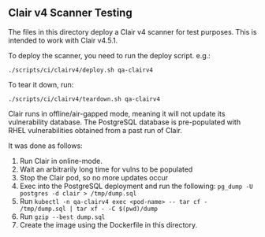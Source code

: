 ## Clair v4 Scanner Testing

The files in this directory deploy a Clair v4 scanner for test purposes. This is
intended to work with Clair v4.5.1.

To deploy the scanner, you need to run the deploy script. e.g.:

```
./scripts/ci/clairv4/deploy.sh qa-clairv4
```

To tear it down, run:

```
./scripts/ci/clairv4/teardown.sh qa-clairv4
```

Clair runs in offline/air-gapped mode, meaning it will not update its
vulnerability database. The PostgreSQL database is pre-populated with
RHEL vulnerabilities obtained from a past run of Clair.

It was done as follows:

1. Run Clair in online-mode.
1. Wait an arbitrarily long time for vulns to be populated
1. Stop the Clair pod, so no more updates occur
1. Exec into the PostgreSQL deployment and run the following:
   `pg_dump -U postgres -d clair > /tmp/dump.sql`
1. Run `kubectl -n qa-clairv4 exec <pod-name> -- tar cf - /tmp/dump.sql | tar xf - -C $(pwd)/dump`
1. Run `gzip --best dump.sql`
1. Create the image using the Dockerfile in this directory.
